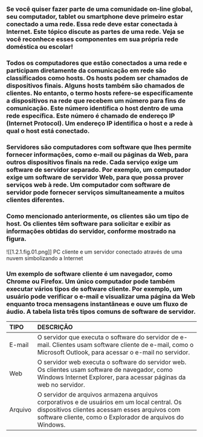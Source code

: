 ### Se você quiser fazer parte de uma comunidade on-line global, seu computador, tablet ou smartphone deve primeiro estar conectado a uma rede. Essa rede deve estar conectada à Internet. Este tópico discute as partes de uma rede. Veja se você reconhece esses componentes em sua própria rede doméstica ou escolar!

### Todos os computadores que estão conectados a uma rede e participam diretamente da comunicação em rede são classificados como hosts. Os hosts podem ser chamados de dispositivos finais. Alguns hosts também são chamados de clientes. No entanto, o termo hosts refere-se especificamente a dispositivos na rede que recebem um número para fins de comunicação. Este número identifica o host dentro de uma rede específica. Este número é chamado de endereço IP (Internet Protocol). Um endereço IP identifica o host e a rede à qual o host está conectado.

### Servidores são computadores com software que lhes permite fornecer informações, como e-mail ou páginas da Web, para outros dispositivos finais na rede. Cada serviço exige um software de servidor separado. Por exemplo, um computador exige um software de servidor Web, para que possa prover serviços web à rede. Um computador com software de servidor pode fornecer serviços simultaneamente a muitos clientes diferentes.

### Como mencionado anteriormente, os clientes são um tipo de host. Os clientes têm software para solicitar e exibir as informações obtidas do servidor, conforme mostrado na figura.

![[1.2.1.fig.01.png]]
PC cliente e um servidor conectado através de uma nuvem simbolizando a Internet

### Um exemplo de software cliente é um navegador, como Chrome ou Firefox. Um único computador pode também executar vários tipos de software cliente. Por exemplo, um usuário pode verificar o e-mail e visualizar uma página da Web enquanto troca mensagens instantâneas e ouve um fluxo de áudio. A tabela lista três tipos comuns de software de servidor.

| TIPO    | DESCRIÇÃO                                                                                                                                                                                                |
| :------ | :------------------------------------------------------------------------------------------------------------------------------------------------------------------------------------------------------- |
| E-mail  | O servidor que executa o software do servidor de e-mail. Clientes usam software cliente de e-mail, como o Microsoft Outlook, para acessar o e-mail no servidor.                                          |
| Web     | O servidor web executa o software do servidor web. Os clientes usam software de navegador, como Windows Internet Explorer, para acessar páginas da web no servidor.                                      |
| Arquivo | O servidor de arquivos armazena arquivos corporativos e de usuários em um local central. Os dispositivos clientes acessam esses arquivos com software cliente, como o Explorador de arquivos do Windows. |

